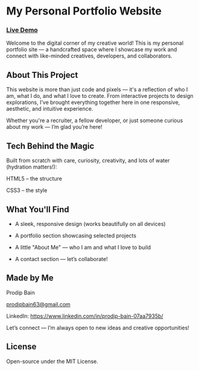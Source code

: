 # My Personal Portfolio Website

### [Live Demo](https://pbain63.github.io/personal-site)

Welcome to the digital corner of my creative world! This is my personal portfolio site — a handcrafted space where I showcase my work and connect with like-minded creatives, developers, and collaborators.

## About This Project

This website is more than just code and pixels — it's a reflection of who I am, what I do, and what I love to create. From interactive projects to design explorations, I’ve brought everything together here in one responsive, aesthetic, and intuitive experience.

Whether you're a recruiter, a fellow developer, or just someone curious about my work — I’m glad you’re here!

## Tech Behind the Magic

Built from scratch with care, curiosity, creativity, and lots of water (hydration matters!):

HTML5 – the structure

CSS3 – the style

## What You'll Find

- A sleek, responsive design (works beautifully on all devices)

- A portfolio section showcasing selected projects

- A little "About Me" — who I am and what I love to build

- A contact section — let’s collaborate!

## Made by Me

Prodip Bain

prodipbain63@gmail.com

LinkedIn: https://www.linkedin.com/in/prodip-bain-07aa7935b/

Let’s connect — I’m always open to new ideas and creative opportunities!

## License

Open-source under the MIT License.
